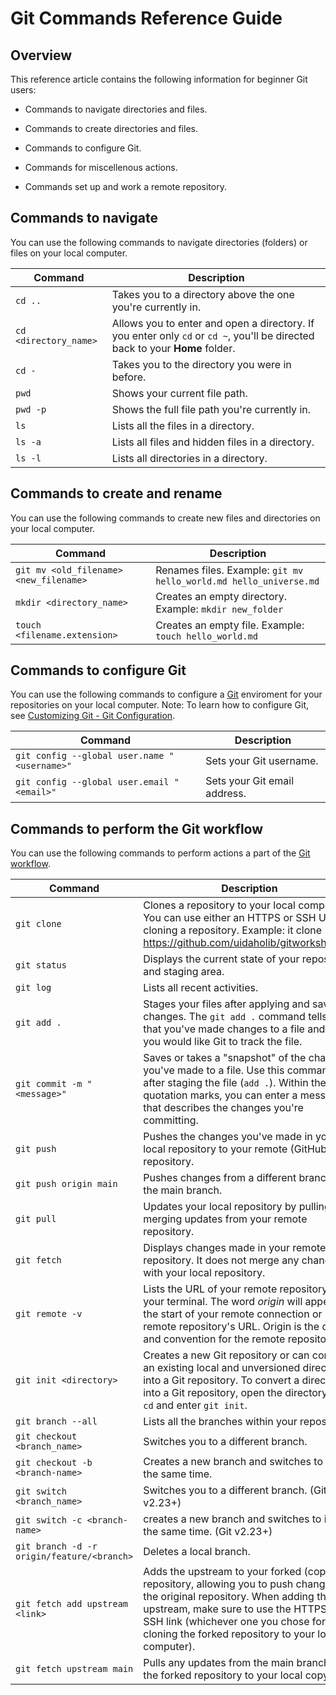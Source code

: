 # Git Commands Reference Guide

## Overview

This reference article contains the following information for beginner Git users:

- Commands to navigate directories and files.

- Commands to create directories and files.

- Commands to configure Git.

- Commands for miscellenous actions.

- Commands set up and work a remote repository.

## Commands to navigate

You can use the following commands  to navigate directories (folders) or files on your local computer.

| Command | Description  |
|--|--|
| `cd ..` | Takes you to a directory above the one you're currently in. |
| `cd <directory_name>` | Allows you to enter and open a directory. If you enter only `cd` or `cd ~`, you'll be directed back to your **Home** folder. |
| `cd -` | Takes you to the directory you were in before. |
| `pwd` | Shows your current file path. |
| `pwd -p` | Shows the full file path you're currently in. |
| `ls` | Lists all the files in a directory. |
| `ls -a` | Lists all files and hidden files in a directory. |
| `ls -l` | Lists all directories in a directory. |

## Commands to create and rename

You can use the following commands to create new files and directories on your local computer.

| Command | Description |
|--|--|
| `git mv <old_filename> <new_filename>` | Renames files. Example: `git mv hello_world.md hello_universe.md` |
| `mkdir <directory_name>` | Creates an empty directory. Example: `mkdir new_folder` |
| `touch <filename.extension>` | Creates an empty file. Example: `touch hello_world.md` |

## Commands to configure Git

You can use the following commands to configure a [Git](https://git-scm.com/book/en/v2/Getting-Started-First-Time-Git-Setup) enviroment for your repositories on your local computer.
Note: To learn how to configure Git, see [Customizing Git - Git Configuration](https://git-scm.com/book/en/v2/Customizing-Git-Git-Configuration#_git_config).

| Command  | Description |
|--|--|
| `git config --global user.name "<username>"` | Sets your Git username. |
| `git config --global user.email "<email>"` | Sets your Git email address. |

## Commands to perform the Git workflow

You can use the following commands to perform actions a part of the [Git workflow](https://uidaholib.github.io/get-git/3workflow.html).

|Command| Description |
|--|--|
| `git clone` | Clones a repository to your local computer. You can use either an HTTPS or SSH URL for cloning a repository. Example: it clone https://github.com/uidaholib/gitworkshop.git. |
| `git status` | Displays the current state of your repository and staging area. |
| `git log` | Lists all recent activities. |
| `git add .` | Stages your files after applying and saving changes. The `git add .` command tells Git that you've made changes to a file and that you would like Git to track the file. |
| `git commit -m "<message>"` | Saves or takes a "snapshot" of the changes you've made to a file. Use this command after staging the file (`add .`). Within the quotation marks, you can enter a message that describes the changes you're committing. |
| `git push` | Pushes the changes you've made in your local repository to your remote (GitHub.com) repository.
| `git push origin main` | Pushes changes from a different branch to the main branch. |
| `git pull` | Updates your local repository by pulling and merging updates from your remote repository. |
| `git fetch` | Displays changes made in your remote repository. It does not merge any changes with your local repository. |
| `git remote -v` | Lists the URL of your remote repository in your terminal. The word _origin_ will appear at the start of your remote connection or remote repository's URL. Origin is the default and convention for the remote repository. |
| `git init <directory>` | Creates a new Git repository or can convert an existing local and unversioned directory into a Git repository. To convert a directory into a Git repository, open the directory using `cd` and enter `git init`. |
| `git branch --all` | Lists all the branches within your repository. |
| `git checkout <branch_name>` | Switches you to a different branch. |
| `git checkout -b <branch-name>` | Creates a new branch and switches to it at the same time. |
| `git switch <branch_name>` | Switches you to a different branch. (Git v2.23+) |
| `git switch -c <branch-name>` | creates a new branch and switches to it at the same time. (Git v2.23+) |
| `git branch -d -r origin/feature/<branch>` | Deletes a local branch. |
| `git fetch add upstream <link>` | Adds the upstream to your forked (copied) repository, allowing you to push changes to the original repository. When adding the upstream, make sure to use the HTTPS or SSH link (whichever one you chose for cloning the forked repository to your local computer). |
| `git fetch upstream main` | Pulls any updates from the main branch of the forked repository to your local copy. |